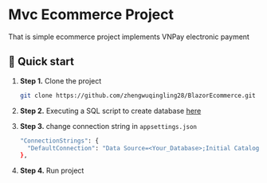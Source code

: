 # Mvc Ecommerce Project

That is simple ecommerce project implements VNPay electronic payment

## 🚀 Quick start

1.  **Step 1.**
    Clone the project
    ```sh
    git clone https://github.com/zhengwuqingling28/BlazorEcommerce.git
    ```
1.  **Step 2.**
    Executing a SQL script to create database [here](https://github.com/zwql-learncode/MvcEcomerce/blob/main/MvcEcomerce/HShopScript.sql) 
1.  **Step 3.**
    change connection string in `appsettings.json`

    ```sh
    "ConnectionStrings": {
      "DefaultConnection": "Data Source=<Your_Database>;Initial Catalog=Hshop2023;Integrated Security=True;Connect Timeout=30;Encrypt=True;Trust Server Certificate=True;Application Intent=ReadWrite;Multi Subnet Failover=False"
    },
    ```
1.  **Step 4.**
    Run project
